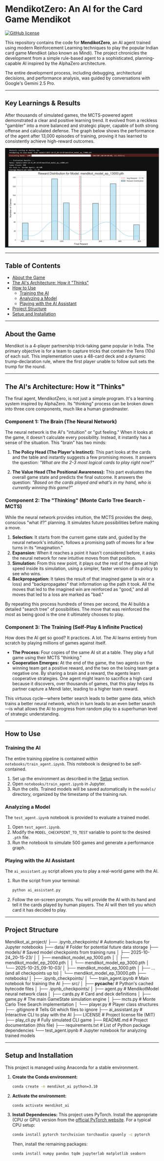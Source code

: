 # MendikotZero: An AI for the Card Game Mendikot

[![GitHub license](https://img.shields.io/badge/license-MIT-blue.svg)](https://github.com/beeth73/Mendikot_ai_project/blob/main/LICENSE)

This repository contains the code for **MendikotZero**, an AI agent trained using modern Reinforcement Learning techniques to play the popular Indian card game Mendikot (also known as Mindi). The project chronicles the development from a simple rule-based agent to a sophisticated, planning-capable AI inspired by the AlphaZero architecture.

The entire development process, including debugging, architectural decisions, and performance analysis, was guided by conversations with Google's Gemini 2.5 Pro.

---

## Key Learnings & Results
After thousands of simulated games, the MCTS-powered agent demonstrated a clear and positive learning trend. It evolved from a reckless "gambler" into a more balanced and strategic player, capable of both strong offense and calculated defense. The graph below shows the performance of the agent after 13,000 episodes of training, proving it has learned to consistently achieve high-reward outcomes.

![AI Performance at 13,000 Episodes](graph.png)



---

## Table of Contents
- [About the Game](#about-the-game)
- [The AI's Architecture: How it "Thinks"](#the-ais-architecture-how-it-thinks)
- [How to Use](#how-to-use)
  - [Training the AI](#training-the-ai)
  - [Analyzing a Model](#analyzing-a-model)
  - [Playing with the AI Assistant](#playing-with-the-ai-assistant)
- [Project Structure](#project-structure)
- [Setup and Installation](#setup-and-installation)

---

## About the Game
Mendikot is a 4-player partnership trick-taking game popular in India. The primary objective is for a team to capture tricks that contain the Tens (10s) of each suit. This implementation uses a 48-card deck and a dynamic trump-declaration rule, where the first player unable to follow suit sets the trump for the round.

---

## The AI's Architecture: How it "Thinks"

The final agent, MendikotZero, is not just a simple program. It's a learning system inspired by AlphaZero. Its "thinking" process can be broken down into three core components, much like a human grandmaster.

### Component 1: The Brain (The Neural Network)
The neural network is the AI's "intuition" or "gut feeling." When it looks at the game, it doesn't calculate every possibility. Instead, it instantly has a sense of the situation. This "brain" has two minds:

1.  **The Policy Head (The Player's Instinct):** This part looks at the cards and the table and instantly suggests a few promising moves. It answers the question: *"What are the 2-3 most logical cards to play right now?"*

2.  **The Value Head (The Positional Awareness):** This part evaluates the overall game state and predicts the final outcome. It answers the question: *"Based on the cards played and what's in my hand, who is currently winning this game?"*

### Component 2: The "Thinking" (Monte Carlo Tree Search - MCTS)
While the neural network provides intuition, the MCTS provides the deep, conscious "what if?" planning. It simulates future possibilities before making a move.

1.  **Selection:** It starts from the current game state and, guided by the neural network's intuition, follows a promising path of moves for a few turns in its "imagination."
2.  **Expansion:** When it reaches a point it hasn't considered before, it asks the neural network for new intuitive moves from that position.
3.  **Simulation:** From this new point, it plays out the rest of the game at high speed inside its simulation, using a simpler, faster version of its policy to see who wins.
4.  **Backpropagation:** It takes the result of that imagined game (a win or a loss) and "backpropagates" that information up the path it took. All the moves that led to the imagined win are reinforced as "good," and all moves that led to a loss are marked as "bad."

By repeating this process hundreds of times per second, the AI builds a detailed "search tree" of possibilities. The move that was reinforced the most as being good is the one it ultimately chooses to play.

### Component 3: The Training (Self-Play & Infinite Practice)
How does the AI get so good? It practices. A lot.
The AI learns entirely from scratch by playing millions of games against itself.

- **The Process:** Four copies of the same AI sit at a table. They play a full game using their MCTS "thinking."
- **Cooperation Emerges:** At the end of the game, the two agents on the winning team get a positive reward, and the two on the losing team get a negative one. By sharing a brain and a reward, the agents learn cooperative strategies. One agent might learn to sacrifice a high card because it discovers, over thousands of games, that this play helps its partner capture a Mendi later, leading to a higher team reward.

This virtuous cycle—where better search leads to better game data, which trains a better neural network, which in turn leads to an even better search—is what allows the AI to progress from random play to a superhuman level of strategic understanding.

---

## How to Use

### Training the AI
The entire training pipeline is contained within `notebooks/train_agent.ipynb`. This notebook is designed to be self-contained.

1.  Set up the environment as described in the [Setup](#setup-and-installation) section.
2.  Open `notebooks/train_agent.ipynb` in Jupyter.
3.  Run the cells. Trained models will be saved automatically in the `models/` directory, organized by the timestamp of the training run.

### Analyzing a Model
The `test_agent.ipynb` notebook is provided to evaluate a trained model.

1.  Open `test_agent.ipynb`.
2.  Modify the `MODEL_CHECKPOINT_TO_TEST` variable to point to the desired `.pth` file.
3.  Run the notebook to simulate 500 games and generate a performance graph.

### Playing with the AI Assistant
The `ai_assistant.py` script allows you to play a real-world game with the AI.

1.  Run the script from your terminal:
    ```bash
    python ai_assistant.py
    ```
2.  Follow the on-screen prompts. You will provide the AI with its hand and tell it the cards played by human players. The AI will then tell you which card it has decided to play.

---

## Project Structure
Mendikot_ai_project/
├── .ipynb_checkpoints/         # Automatic backups for Jupyter notebooks
├── data/                       # Folder for potential future data storage
├── models/                     # Saved model checkpoints from training runs
│   ├── 2025-10-24_20-15-23/
│   │   ├── mendikot_model_ep_1000.pth
│   │   ├── mendikot_model_ep_2000.pth
│   │   └── mendikot_model_ep_3000.pth
│   └── 2025-10-25_09-10-03/
│       ├── mendikot_model_ep_1000.pth
│       ├── ... (and all checkpoints up to)
│       └── mendikot_model_ep_13000.pth
├── notebooks/
│   ├── .ipynb_checkpoints/
│   └── train_agent.ipynb       # Main notebook for training the AI
├── src/
│   ├── __pycache__/            # Python's cached bytecode files
│   ├── .ipynb_checkpoints/
│   ├── agent.py                # MendikotModel neural network class
│   ├── cards.py                # Card and deck definitions
│   ├── game.py                 # The main GameState simulation engine
│   ├── mcts.py                 # Monte Carlo Tree Search implementation
│   └── player.py               # Player class structures
├── .gitignore                  # Tells Git which files to ignore
├── ai_assistant.py             # Interactive CLI to play with the AI
├── LICENSE                     # Project license file (MIT)
├── play_cli.py                 # Fully simulated CLI game
├── README.md                   # Project documentation (this file)
├── requirements.txt            # List of Python package dependencies
└── test_agent.ipynb            # Jupyter notebook for analyzing trained models


---

## Setup and Installation
This project is managed using Anaconda for a stable environment.

1.  **Create the Conda environment:**
    ```bash
    conda create -n mendikot_ai python=3.10
    ```
2.  **Activate the environment:**
    ```bash
    conda activate mendikot_ai
    ```
3.  **Install Dependencies:**
    This project uses PyTorch. Install the appropriate (CPU or GPU) version from the [official PyTorch website](https://pytorch.org/get-started/locally/). For a typical CPU setup:
    ```bash
    conda install pytorch torchvision torchaudio cpuonly -c pytorch
    ```
    Then, install the remaining packages:
    ```bash
    conda install numpy pandas tqdm jupyterlab matplotlib seaborn
    ```
